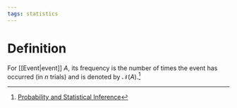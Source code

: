 ```yaml
---
tags: statistics
---
```


# Definition

For [[Event|event]] $A$, its frequency is the number of times the event has occurred (in $n$ trials) and is denoted by $\mathcal{N}(A)$.[^1]

[^1]: [Probability and Statistical Inference](zotero://open-pdf/library/items/RM5FREYV?page=13)